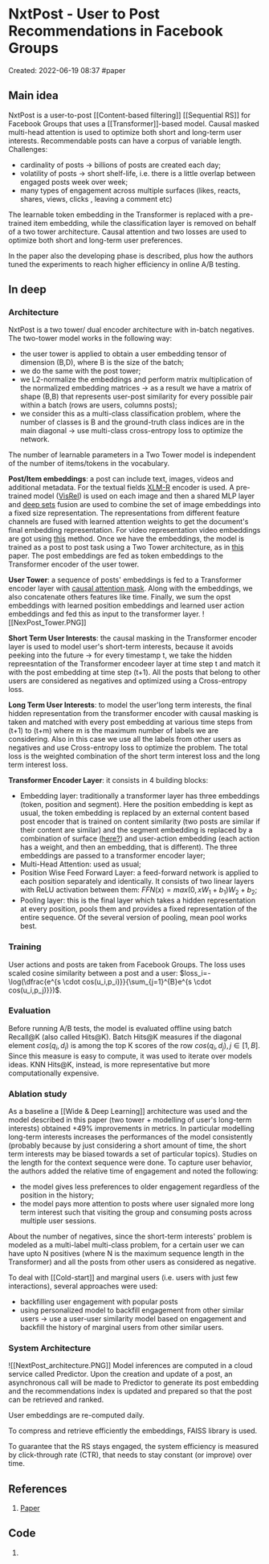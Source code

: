 # NxtPost - User to Post Recommendations in Facebook Groups
Created: 2022-06-19 08:37
#paper

## Main idea
NxtPost is a user-to-post [[Content-based filtering]] [[Sequential RS]] for Facebook Groups that uses a [[Transformer]]-based model. Causal masked multi-head attention is used to optimize both short and long-term user interests. Recommendable posts can have a corpus of variable length.
Challenges:
- cardinality of posts -> billions of posts are created each day;
- volatility of posts -> short shelf-life, i.e. there is a little overlap between engaged posts week over week;
- many types of engagement across multiple surfaces (likes, reacts, shares, views, clicks , leaving a comment etc)

The learnable token embedding in the Transformer is replaced with a pre-trained item embedding, while the classification layer is removed on behalf of a two tower architecture. Causal attention and two losses are used to optimize both short and long-term user preferences.

In the paper also the developing phase is described, plus how the authors tuned the experiments to reach higher efficiency in online A/B testing.

## In deep
### Architecture
NxtPost is a two tower/ dual encoder architecture with in-batch negatives. The two-tower model works in the following way:
- the user tower is applied to obtain a user embedding tensor of dimension (B,D), where B is the size of the batch;
- we do the same with the post tower;
- we L2-normalize the embeddings and perform matrix multiplication of the normalized embedding matrices -> as a result we have a matrix of shape (B,B) that represents user-post similarity for every possible pair within a batch (rows are users, columns posts);
- we consider this as a multi-class classification problem, where the number of classes is B and the ground-truth class indices are in the main diagonal -> use multi-class cross-entropy loss to optimize the network.

The number of learnable parameters in a Two Tower model is independent of the number of items/tokens in the vocabulary.

**Post/Item embeddings**: a post can include text, images, videos and additional metadata. For the textual fields [XLM-R](https://arxiv.org/abs/1911.02116) encoder is used. A pre-trained model ([VisRel](https://research.facebook.com/publications/visrel-media-search-at-scale/)) is used on each image and then a shared MLP layer and [deep sets](https://arxiv.org/abs/1703.06114) fusion are used to combine the set of image embeddings into a fixed size representation. The representations from different feature channels are fused with learned attention weights to get the document's final embedding representation. For video representation video embeddings are got using [this](https://arxiv.org/abs/1905.12681) method. Once we have the embeddings, the model is trained as a post to post task using a Two Tower architecture, as in [this](https://research.facebook.com/publications/que2search-fast-and-accurate-query-and-document-understanding-for-search-at-facebook/) paper. The post embeddings are fed as token embeddings to the Transformer encoder of the user tower.

**User Tower**: a sequence of posts' embeddings is fed to a Transformer encoder layer with [causal attention mask](https://medium.com/@jinoo/a-simple-example-of-attention-masking-in-transformer-decoder-a6c66757bc7d). Along with the embeddings, we also concatenate others features like time. Finally, we sum the opst embeddings with learned position embeddings and learned user action embeddings and fed this as input to the transformer layer.
![[NexPost_Tower.PNG]]

**Short Term User Interests**: the causal masking in the Transformer encoder layer is used to model user's short-term interests, because it avoids peeking into the future -> for every timestamp t, we take the hidden repreesntation of the Transformer encodeer layer at time step t and match it with the post embedding at time step (t+1). All the posts that belong to other users are considered as negatives and optimized using a Cross-entropy loss.

**Long Term User Interests**: to model the user'long term interests, the final hidden representation from the transformer encoder with causal masking is taken and matched with every post embedding at various time steps from (t+1) to (t+m) where m is the maximum number of labels we are considering. Also in this case we use all the labels from other users as negatives and use Cross-entropy loss to optimize the problem. The total loss is the  weighted combination of the short term interest loss and the long term interest loss.

**Transformer Encoder Layer**: it consists in 4 building blocks:
- Embedding layer: traditionally a transformer layer has three embeddings (token, position and segment). Here the position embedding is kept as usual, the token embedding is replaced by an external content based post encoder that is trained on content similarity (two posts are similar if their content are similar) and the segment embedding is replaced by a combination of surface ([here?](https://arxiv.org/abs/2011.12438)) and user-action embedding (each action has a weight, and then an embedding, that is different). The three embeddings are passed to a transformer encoder layer;
- Multi-Head Attention: used as usual;
- Position Wise Feed Forward Layer: a feed-forward network is applied to each position separately and identically. It consists of two linear layers with ReLU activation between them: $FFN(x)=max(0,xW_1+b_1)W_2+b_2$;
- Pooling layer: this is the final layer which takes a hidden representation at every position, pools them and provides a fixed representation of the entire sequence. Of the several version of pooling, mean pool works best.

### Training
User actions and posts are taken from Facebook Groups. The loss uses scaled cosine similarity between a post and a user: $loss_i=-\log(\dfrac{e^{s \cdot cos(u_i,p_i)}}{\sum_{j=1}^{B}e^{s \cdot cos(u_i,p_j)}})$.

### Evaluation
Before running A/B tests, the model is evaluated offline using batch Recall@K (also called Hits@K). 
Batch Hits@K measures if the diagonal element $cos(q_i,d_i)$ is among the top K scores of the row $cos(q_i,d_j), j \in [1,B]$. Since this measure is easy to compute, it was used to iterate over models ideas.
KNN Hits@K, instead, is more representative but more computationally expensive.

### Ablation study
As a baseline a [[Wide & Deep Learning]] architecture was used and the model described in this paper (two tower + modelling of user's long-term interests) obtained +49% improvements in metrics. In particular modelling long-term interests increases the performances of the model consistently (probably because by just considering a short amount of time, the short term interests may be biased towards a set of particular topics).
Studies on the length for the context sequence were done.
To capture user behavior, the authors added the relative time of engagement and noted the following:
- the model gives less preferences to older engagement regardless of the position in the history;
- the model pays more attention to posts where user signaled more long term interest such that visiting the group and consuming posts across multiple user sessions.

About the number of negatives, since the short-term interests' problem is modeled as a multi-label multi-class problem, for a certain user we can have upto N positives (where N is the maximum sequence length in the Transformer) and all the posts from other users as considered as negative.

To deal with [[Cold-start]] and marginal users (i.e. users with just few interactions), several approaches were used:
- backfilling user engagement with popular posts
- using personalized model to backfill engagement from other similar users -> use a user-user similarity model based on engagement and backfill the history of marginal users from other similar users.

### System Architecture
![[NextPost_architecture.PNG]]
Model inferences are computed in a cloud service called Predictor.
Upon the creation and update of a post, an asynchronous call will be made to Predictor to generate its post embedding and the recommendations index is updated and prepared so that the post can be retrieved and ranked.

User embeddings are re-computed daily.

To compress and retrieve efficiently the embeddings, FAISS library is used.

To guarantee that the RS stays engaged, the system efficiency is measured by click-through rate (CTR), that needs to stay constant (or improve) over time.

## References
1. [Paper](https://arxiv.org/pdf/2202.03645.pdf)

## Code
1. 
